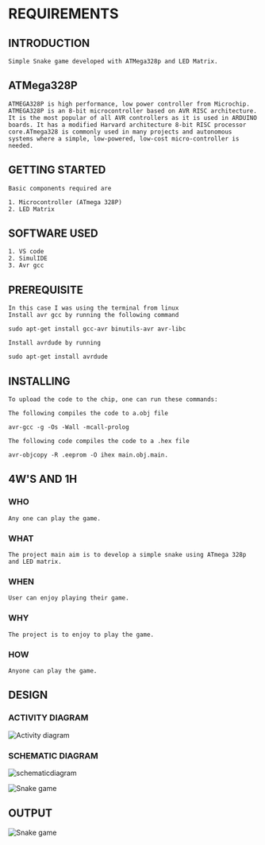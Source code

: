
# REQUIREMENTS

## INTRODUCTION

    Simple Snake game developed with ATMega328p and LED Matrix.
  
## ATMega328P

    ATMEGA328P is high performance, low power controller from Microchip. ATMEGA328P is an 8-bit microcontroller based on AVR RISC architecture. It is the most popular of all AVR controllers as it is used in ARDUINO boards. It has a modified Harvard architecture 8-bit RISC processor core.ATmega328 is commonly used in many projects and autonomous systems where a simple, low-powered, low-cost micro-controller is needed. 
    
## GETTING STARTED

    Basic components required are
    
    1. Microcontroller (ATmega 328P)
    2. LED Matrix
    
## SOFTWARE USED

    1. VS code
    2. SimulIDE
    3. Avr gcc
    
 ## PREREQUISITE
 
    In this case I was using the terminal from linux
    Install avr gcc by running the following command  
    
    sudo apt-get install gcc-avr binutils-avr avr-libc
    
    Install avrdude by running
    
    sudo apt-get install avrdude
    
## INSTALLING

    To upload the code to the chip, one can run these commands:
    
    The following compiles the code to a.obj file
    
    avr-gcc -g -Os -Wall -mcall-prolog
    
    The following code compiles the code to a .hex file
    
    avr-objcopy -R .eeprom -O ihex main.obj.main.
    
 ## 4W'S AND 1H
 
 ### WHO
 
    Any one can play the game.
    
 ### WHAT
 
    The project main aim is to develop a simple snake using ATmega 328p and LED matrix.
    
 ### WHEN
 
    User can enjoy playing their game.
    
 ### WHY
 
    The project is to enjoy to play the game.
    
 ### HOW
 
    Anyone can play the game.
    
 ## DESIGN
 
 ### ACTIVITY DIAGRAM
 
 ![Activity diagram](https://user-images.githubusercontent.com/94168215/144235242-10710fae-bfee-43bf-8ee3-0818a25de747.png)
 
 
 


### SCHEMATIC DIAGRAM

 ![schematicdiagram](https://user-images.githubusercontent.com/94168215/144235351-883e00cf-08d1-4999-acbb-24dbf88ff054.png)





![Snake game](https://user-images.githubusercontent.com/94168215/144235381-70ade77b-1eef-44e6-8c7a-35ea8779cf90.png)


## OUTPUT

![Snake game](https://user-images.githubusercontent.com/94168215/144235677-2d6f341a-5134-474f-8d6c-2178d4309083.gif)


